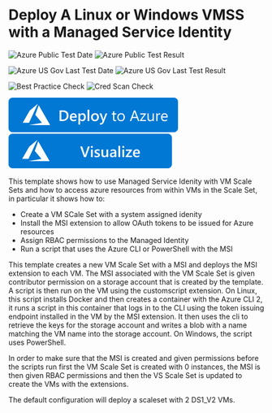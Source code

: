 # Deploy A Linux or Windows VMSS with a Managed Service Identity

![Azure Public Test Date](https://azurequickstartsservice.blob.core.windows.net/badges/201-vmss-msi/PublicLastTestDate.svg)
![Azure Public Test Result](https://azurequickstartsservice.blob.core.windows.net/badges/201-vmss-msi/PublicDeployment.svg)

![Azure US Gov Last Test Date](https://azurequickstartsservice.blob.core.windows.net/badges/201-vmss-msi/FairfaxLastTestDate.svg)
![Azure US Gov Last Test Result](https://azurequickstartsservice.blob.core.windows.net/badges/201-vmss-msi/FairfaxDeployment.svg)

![Best Practice Check](https://azurequickstartsservice.blob.core.windows.net/badges/201-vmss-msi/BestPracticeResult.svg)
![Cred Scan Check](https://azurequickstartsservice.blob.core.windows.net/badges/201-vmss-msi/CredScanResult.svg)

[![Deploy To Azure](https://raw.githubusercontent.com/Azure/azure-quickstart-templates/master/1-CONTRIBUTION-GUIDE/images/deploytoazure.svg?sanitize=true)](https://portal.azure.com/#create/Microsoft.Template/uri/https%3A%2F%2Fraw.githubusercontent.com%2FAzure%2Fazure-quickstart-templates%2Fmaster%2F201-vmss-msi%2Fazuredeploy.json)  [![Visualize](https://raw.githubusercontent.com/Azure/azure-quickstart-templates/master/1-CONTRIBUTION-GUIDE/images/visualizebutton.svg?sanitize=true)](http://armviz.io/#/?load=https%3A%2F%2Fraw.githubusercontent.com%2FAzure%2Fazure-quickstart-templates%2Fmaster%2F201-vmss-msi%2Fazuredeploy.json)

This template shows how to use Managed Service Idenity with VM Scale Sets and how to access azure resources from within VMs in the Scale Set, in particular it shows how to:

- Create a VM SCale Set with a system assigned idenity
- Install the MSI extension to allow OAuth tokens to be issued for Azure resources
- Assign RBAC permissions to the Managed Identity
- Run a  script that uses the Azure CLI or PowerShell with the MSI

This template creates a new VM Scale Set with a MSI and deploys the MSI extension to each VM. The MSI associated with the VM Scale Set is given contributor permission on a storage account that is created by the template.  A script is then run on the VM using the customscript extension.  On Linux, this script installs Docker and then creates a container with the Azure CLI 2, it runs a script in this container that logs in to the CLI using the token issuing endpoint installed in the VM by the MSI extension. It then uses the cli to retrieve the keys for the storage account and writes a blob with a name matching the VM name into the storage account.  On Windows, the script uses PowerShell.

In order to make sure that the MSI is created and given permissions before the scripts run first the VM Scale Set is created with 0 instances, the MSI is then given RBAC permissions and then the VS Scale Set is updated to create the VMs with the extensions.

The default configuration will deploy a scaleset with 2 DS1_V2 VMs.


